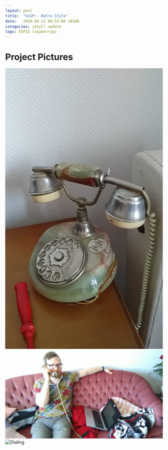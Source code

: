 ```yaml
---
layout: post
title:  "VoIP-- Retro Style"
date:   2020-04-12 09:55:00 +0100
categories: jekyll update
tags: ESP32 raspberrypi
---
```

# Project Pictures
![The Phone](assets\images\phone.jpeg)
![The Handset](assets\images\telephoning.jpeg)
![Dialing](assets\images\dialingM5stickc.gif)
